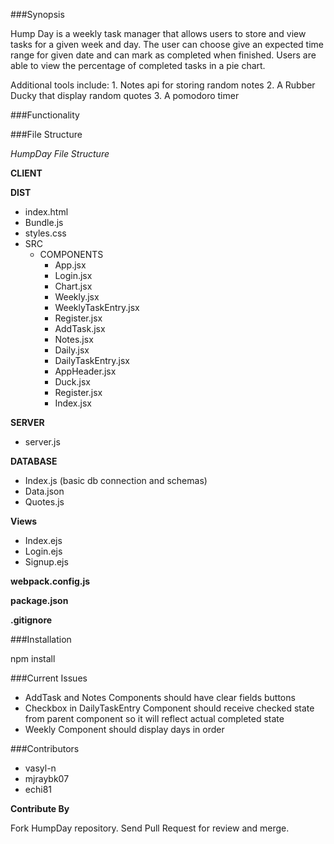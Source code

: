 ###Synopsis

Hump Day is a weekly task manager that allows users to store and view tasks for a given week and day.
The user can choose give an expected time range for given date and can mark as completed when finished.
Users are able to view the percentage of completed tasks in a pie chart.

Additional tools include:
    1. Notes api for storing random notes
    2. A Rubber Ducky that display random quotes
    3. A pomodoro timer

###Functionality



###File Structure

*HumpDay File Structure*

**CLIENT**

**DIST**
  - index.html
  - Bundle.js
  - styles.css
  - SRC
    - COMPONENTS
      - App.jsx
      - Login.jsx
      - Chart.jsx
      - Weekly.jsx
      - WeeklyTaskEntry.jsx
      - Register.jsx
      - AddTask.jsx
      - Notes.jsx
      - Daily.jsx
      - DailyTaskEntry.jsx
      - AppHeader.jsx
      - Duck.jsx
      - Register.jsx
      - Index.jsx

**SERVER**
  - server.js


**DATABASE**
  - Index.js (basic db connection and schemas)
  - Data.json
  - Quotes.js


**Views**
  - Index.ejs
  - Login.ejs
  - Signup.ejs


**webpack.config.js**


**package.json**


**.gitignore**


###Installation

npm install

###Current Issues

- AddTask and Notes Components should have clear fields buttons
- Checkbox in DailyTaskEntry Component should receive checked state from parent component so it will reflect actual completed state
- Weekly Component should display days in order


###Contributors
- vasyl-n
- mjraybk07
- echi81


**Contribute By**

Fork HumpDay repository. Send Pull Request for review and merge.











